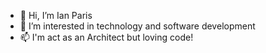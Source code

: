 - 👋 Hi, I’m Ian Paris
- 👀 I’m interested in technology and software development
- 📫 I'm act as an Architect but loving code!

